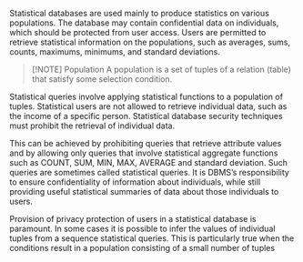 Statistical databases are used mainly to produce statistics on various populations.
The database may contain confidential data on individuals, which should be protected from user access. 
Users are permitted to retrieve statistical information on the populations, such as averages, sums, counts, maximums, minimums, and standard deviations.

> [!NOTE] Population
> A population is a set of tuples of a relation (table) that satisfy some selection condition.

Statistical queries involve applying statistical functions to a population of tuples. Statistical users are not allowed to retrieve individual data, such as the income of a specific person. Statistical database security techniques must prohibit the retrieval of individual data.

This can be achieved by prohibiting queries that retrieve attribute values and by allowing only queries that involve statistical aggregate functions such as COUNT, SUM, MIN, MAX, AVERAGE and standard deviation.
	Such queries are sometimes called statistical queries.
It is DBMS’s responsibility to ensure confidentiality of information about individuals, while still providing useful statistical summaries of data about those individuals to users.

Provision of privacy protection of users in a statistical database is paramount. In some cases it is possible to infer the values of individual tuples from a sequence statistical queries. This is particularly true when the conditions result in a population consisting of a small number of tuples
